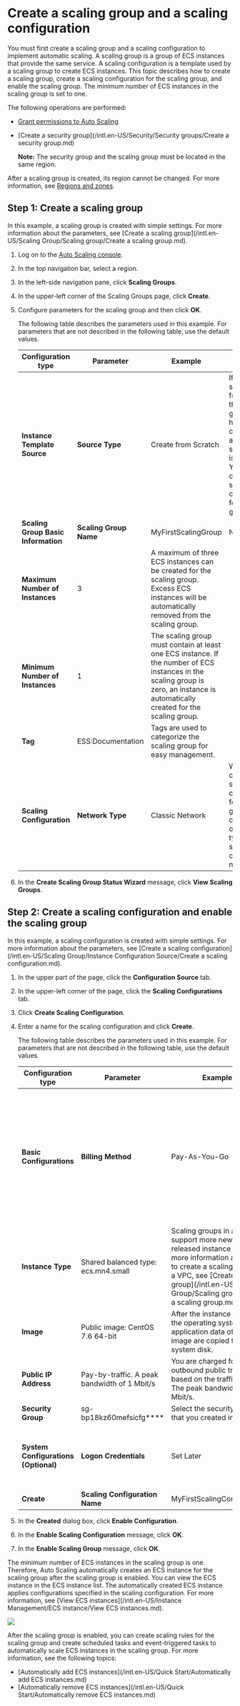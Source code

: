 # Create a scaling group and a scaling configuration

You must first create a scaling group and a scaling configuration to implement automatic scaling. A scaling group is a group of ECS instances that provide the same service. A scaling configuration is a template used by a scaling group to create ECS instances. This topic describes how to create a scaling group, create a scaling configuration for the scaling group, and enable the scaling group. The minimum number of ECS instances in the scaling group is set to one.

The following operations are performed:

-   [Grant permissions to Auto Scaling]()
-   [Create a security group](/intl.en-US/Security/Security groups/Create a security group.md)

    **Note:** The security group and the scaling group must be located in the same region.


After a scaling group is created, its region cannot be changed. For more information, see [Regions and zones](https://www.alibabacloud.com/help/doc-detail/40654.htm).

## Step 1: Create a scaling group

In this example, a scaling group is created with simple settings. For more information about the parameters, see [Create a scaling group](/intl.en-US/Scaling Group/Scaling group/Create a scaling group.md).

1.  Log on to the [Auto Scaling console](https://essnew.console.aliyun.com/).

2.  In the top navigation bar, select a region.

3.  In the left-side navigation pane, click **Scaling Groups**.

4.  In the upper-left corner of the Scaling Groups page, click **Create**.

5.  Configure parameters for the scaling group and then click **OK**.

    The following table describes the parameters used in this example. For parameters that are not described in the following table, use the default values.

    |Configuration type|Parameter|Example|Description|
    |------------------|---------|-------|-----------|
    |**Instance Template Source**|**Source Type**|Create from Scratch|If you create a scaling group from scratch, the scaling group will not have scaling configurations after the scaling group is created. You must create a scaling configuration for the scaling group.|
    |**Scaling Group Basic Information**|**Scaling Group Name**|MyFirstScalingGroup|None|
    |**Maximum Number of Instances**|3|A maximum of three ECS instances can be created for the scaling group. Excess ECS instances will be automatically removed from the scaling group.|
    |**Minimum Number of Instances**|1|The scaling group must contain at least one ECS instance. If the number of ECS instances in the scaling group is zero, an instance is automatically created for the scaling group.|
    |**Tag**|ESS:Documentation|Tags are used to categorize the scaling group for easy management.|
    |**Scaling Configuration**|**Network Type**|Classic Network|When you create a scaling configuration for the scaling group, you can select only instance types that support the classic network.|

6.  In the **Create Scaling Group Status Wizard** message, click **View Scaling Groups**.


## Step 2: Create a scaling configuration and enable the scaling group

In this example, a scaling configuration is created with simple settings. For more information about the parameters, see [Create a scaling configuration](/intl.en-US/Scaling Group/Instance Configuration Source/Create a scaling configuration.md).

1.  In the upper part of the page, click the **Configuration Source** tab.

2.  In the upper-left corner of the page, click the **Scaling Configurations** tab.

3.  Click **Create Scaling Configuration**.

4.  Enter a name for the scaling configuration and click **Create**.

    The following table describes the parameters used in this example. For parameters that are not described in the following table, use the default values.

    |Configuration type|Parameter|Examples|Description|
    |------------------|---------|--------|-----------|
    |**Basic Configurations**|**Billing Method**|Pay-As-You-Go|Auto Scaling is free of charge. However, you must pay for the ECS instances added to the scaling group based on the pricing of ECS. For more information, see [Billing overview](/intl.en-US/Pricing/Billing overview.md).|
    |**Instance Type**|Shared balanced type: ecs.mn4.small|Scaling groups in a VPC support more newly released instance types. For more information about how to create a scaling group in a VPC, see [Create a scaling group](/intl.en-US/Scaling Group/Scaling group/Create a scaling group.md).|
    |**Image**|Public image: CentOS 7.6 64-bit|After the instance is started, the operating system and application data of the image are copied to the system disk.|
    |**Public IP Address**|Pay-by-traffic. A peak bandwidth of 1 Mbit/s|You are charged for the outbound public traffic based on the traffic volume. The peak bandwidth is 1 Mbit/s.|
    |**Security Group**|sg-bp18kz60mefsicfg\*\*\*\*|Select the security group that you created in advance.|
    |**System Configurations \(Optional\)**|**Logon Credentials**|Set Later|You can manually set the password for ECS instances after the ECS instances are created.|
    |**Create**|**Scaling Configuration Name**|MyFirstScalingConfiguration|None|

5.  In the **Created** dialog box, click **Enable Configuration**.

6.  In the **Enable Scaling Configuration** message, click **OK**.

7.  In the **Enable Scaling Group** message, click **OK**.


The minimum number of ECS instances in the scaling group is one. Therefore, Auto Scaling automatically creates an ECS instance for the scaling group after the scaling group is enabled. You can view the ECS instance in the ECS instance list. The automatically created ECS instance applies configurations specified in the scaling configuration. For more information, see [View ECS instances](/intl.en-US/Instance Management/ECS instance/View ECS instances.md).

![](https://static-aliyun-doc.oss-cn-hangzhou.aliyuncs.com/assets/img/en-US/6940317951/p61234.png)

After the scaling group is enabled, you can create scaling rules for the scaling group and create scheduled tasks and event-triggered tasks to automatically scale ECS instances in the scaling group. For more information, see the following topics:

-   [Automatically add ECS instances](/intl.en-US/Quick Start/Automatically add ECS instances.md)
-   [Automatically remove ECS instances](/intl.en-US/Quick Start/Automatically remove ECS instances.md)

